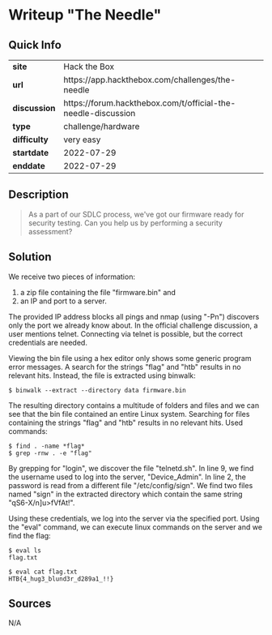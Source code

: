 # Writeup "The Needle"

## Quick Info

<table>
	<tr><td><b>site</b></td><td>Hack the Box</td></tr>
	<tr><td><b>url</b></td><td>https://app.hackthebox.com/challenges/the-needle</td></tr>
	<tr><td><b>discussion</b></td><td>https://forum.hackthebox.com/t/official-the-needle-discussion</td></tr>
	<tr><td><b>type</b></td><td>challenge/hardware</td></tr>
	<tr><td><b>difficulty&nbsp;&nbsp;&nbsp;</b></td><td>very easy</td></tr>
	<tr><td><b>startdate</b></td><td>2022-07-29</td></tr>
	<tr><td><b>enddate</b></td><td>2022-07-29</td></tr>
</table>

## Description

> As a part of our SDLC process, we've got our firmware ready for security testing. Can you help us by performing a security assessment?

## Solution

We receive two pieces of information:

1. a zip file containing the file "firmware.bin" and
2. an IP and port to a server.

The provided IP address blocks all pings and nmap (using "-Pn") discovers only the port we already know about. In the official challenge discussion, a user mentions telnet. Connecting via telnet is possible, but the correct credentials are needed.

Viewing the bin file using a hex editor only shows some generic program error messages. A search for the strings "flag" and "htb" results in no relevant hits. Instead, the file is extracted using binwalk:

```
$ binwalk --extract --directory data firmware.bin
```

The resulting directory contains a multitude of folders and files and we can see that the bin file contained an entire Linux system. Searching for files containing the strings "flag" and "htb" results in no relevant hits. Used commands:

```
$ find . -name *flag*
$ grep -rnw . -e "flag"
```

By grepping for "login", we discover the file "telnetd.sh". In line 9, we find the username used to log into the server, "Device_Admin". In line 2, the password is read from a different file "/etc/config/sign". We find two files named "sign" in the extracted directory which contain the same string "qS6-X/n]u>fVfAt!".

Using these credentials, we log into the server via the specified port. Using the "eval" command, we can execute linux commands on the server and we find the flag:

```
$ eval ls
flag.txt

$ eval cat flag.txt
HTB{4_hug3_blund3r_d289a1_!!}
```

## Sources

N/A
